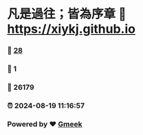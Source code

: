 # 凡是過往；皆為序章 :link: https://xiykj.github.io 
### :page_facing_up: [28](https://xiykj.github.io/tag.html) 
### :speech_balloon: 1 
### :hibiscus: 26179 
### :alarm_clock: 2024-08-19 11:16:57 
### Powered by :heart: [Gmeek](https://github.com/Meekdai/Gmeek)
